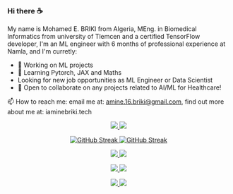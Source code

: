 ### Hi there ☕
My name is Mohamed E. BRIKI from Algeria, MEng. in Biomedical Informatics from university of Tlemcen and a certified TensorFlow developer,
I'm an ML engineer with 6 months of professional experience at Namla, and I'm curretly:
- 🔭 Working on ML projects 
- 🌱 Learning Pytorch, JAX and Maths
- Looking for new job opportunities as ML Engineer or Data Scientist 
- 👯 Open to collaborate on any projects related to AI/ML for Healthcare!
  
📫 How to reach me: email me at: amine.16.briki@gmail.com, find out more about me at: iaminebriki.tech
<!--
- ⚡ Fun fact: there is many facts not sure if they are so fuuny :p 
- 🤔 I’m looking for help with ...
- 💬 Ask me about ...  
-->

<div align="center">  
  <a href="https://github.com/anuraghazra/github-readme-stats#gh-light-mode-only">  <!-- Stats (Light) -->
    <img src="https://github-readme-stats.vercel.app/api?username=iaminebriki&icon_color=00779A&bg_color=00000000&theme=swift&rank_icon=percentile&show_icons=true&ring_color=00779A#gh-light-mode-only" />
  </a>
  <a href="https://github.com/anuraghazra/github-readme-stats#gh-dark-mode-only">  <!-- Stats (Dark) -->
    <img src="https://github-readme-stats.vercel.app/api?username=iaminebriki&icon_color=61dafb&bg_color=00000000&theme=apprentice&rank_icon=percentile&show_icons=true&ring_color=61dafb#gh-dark-mode-only" />
  </a>  
  
  <a href="https://git.io/streak-stats#gh-light-mode-only">  <!-- streak stats (light) -->
    <img src="https://streak-stats.demolab.com?user=iaminebriki&theme=swift&background=00000000&fire=00779A&currStreakNum=00779A&currStreakLabel=00779A#gh-light-mode-only" alt="GitHub Streak" />
  </a>
  <a href="https://git.io/streak-stats#gh-dark-mode-only">  <!-- streak stats (dark) -->
    <img src="https://streak-stats.demolab.com?user=iaminebriki&theme=apprentice&background=00000000&fire=61DAFB&currStreakNum=61DAFB&currStreakLabel=61DAFB#gh-dark-mode-only" alt="GitHub Streak" />
  </a>
</div>

<div align="center">
  <a href="https://github.com/anuraghazra/github-readme-stats#gh-light-mode-only">  <!-- top langs (light) -->
    <img src="https://github-readme-stats.vercel.app/api/top-langs/?username=iaminebriki&bg_color=00000000&hide_border=true&theme=swift&layout=compact&langs_count=10#gh-light-mode-only" />
  </a>
  <a href="https://github.com/anuraghazra/github-readme-stats#gh-dark-mode-only">  <!-- top langs (dark)-->
    <img src="https://github-readme-stats.vercel.app/api/top-langs/?username=iaminebriki&bg_color=00000000&hide_border=true&theme=apprentice&layout=compact&langs_count=10#gh-dark-mode-only" />
  </a>
  
  <a href="https://github.com/anuraghazra/github-readme-stats#gh-light-mode-only">  <!-- wakatime (light) -->
    <img src="https://github-readme-stats.vercel.app/api/wakatime?username=iaminebriki&bg_color=00000000&hide_border=true&theme=swift&layout=compact&langs_count=10#gh-light-mode-only" />
  </a>
  <a href="https://github.com/anuraghazra/github-readme-stats#gh-dark-mode-only">  <!-- wakatime (dark) -->
    <img src="https://github-readme-stats.vercel.app/api/wakatime?username=iaminebriki&bg_color=00000000&hide_border=true&theme=apprentice&layout=compact&langs_count=10#gh-dark-mode-only" />
  </a>
</div>

<div align="center">
  <a href="https://github.com/anuraghazra/github-readme-stats#gh-light-mode-only">  <!-- pins (Light) -->
    <img src="https://github-readme-stats.vercel.app/api/pin?username=iaminebriki&repo=Breast-Cancer-Classification-with-VGG16-and-SVM&icon_color=00779A&bg_color=00000000&theme=swift#gh-light-mode-only" />
  </a>
  <a href="https://github.com/anuraghazra/github-readme-stats#gh-dark-mode-only">  <!-- pins (Dark) -->
    <img src="https://github-readme-stats.vercel.app/api/pin?username=iaminebriki&repo=Breast-Cancer-Classification-with-VGG16-and-SVM&icon_color=61dafb&bg_color=00000000&theme=apprentice#gh-dark-mode-only" />
  </a>
</div>
